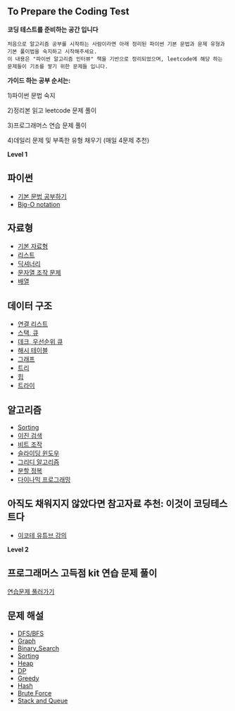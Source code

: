 ## To Prepare the Coding Test
**코딩 테스트를 준비하는 공간 입니다**

    처음으로 알고리즘 공부를 시작하는 사람이라면 아래 정리된 파이썬 기본 문법과 문제 유형과 기본 풀이법을 숙지하고 시작해주세요. 
    이 내용은 "파이썬 알고리즘 인터뷰" 책을 기반으로 정리되었으며, leetcode에 해당 하는 문제들이 기초를 쌓기 위한 문제들 입니다. 

**가이드 하는 공부 순서는:**

1)파이썬 문법 숙지

2)정리본 읽고 leetcode 문제 풀이

3)프로그래머스 연습 문제 풀이

4)데일리 문제 및 부족한 유형 채우기 (매일 4문제 추천)

**Level 1**

## 파이썬
  -  [기본 문법 공부하기](https://guiltless-operation-40b.notion.site/Python-b0e645f2394d40b093c00138e19772d7)
  -  [Big-O notation](https://guiltless-operation-40b.notion.site/Coding-Test-07efe057db644258ad5e115955ec3818)

## 자료형
  -  [기본 자료형](https://www.notion.so/ff4597f33cf2429ba31ed4dd1aa5bab3)
  -  [리스트](https://www.notion.so/c3a1b694c1584c19893a5906e2fd01ab)
  -  [딕셔너리](https://www.notion.so/c3a1b694c1584c19893a5906e2fd01ab)
  -  [문자열 조작 문제](https://www.notion.so/bb9039e7ebf344a58862571980e34c7f)
  -  [배열](https://www.notion.so/a4a40b7b9f9a4b259880b0cc28b74b71)

## 데이터 구조
  -  [연결 리스트](https://www.notion.so/cb5be0fee6ab4019a398d14a0c3c6f48)
  -  [스택, 큐](https://www.notion.so/272c6fa71520495ab9708a04dba092dd)
  -  [데크, 우선순위 큐](https://www.notion.so/075fc4c868a94f42b5f24342b1817deb)
  -  [해시 테이블](https://www.notion.so/057f5e79be8a470ebfb8ec6903e10bf7)
  -  [그래프](https://www.notion.so/Graph-f45d5aefd0ee4e7fa037fa761290ee6e)
  -  [트리](https://www.notion.so/Tree-a9917696d0c94a14a849f5d34e0aa0c8)
  -  [힙](https://www.notion.so/Heap-3dc11e5582864c76af9995234c1dcf3e)
  -  [트라이](https://www.notion.so/b4cdc553c88d4a5c80d19b169826e6ae)

## 알고리즘
  -  [Sorting](https://www.notion.so/Sorting-09f5a7febfef40608ecc2d7626a4502b)
  -  [이진 검색](https://www.notion.so/dfbaceaf4fd549a8afc86a9229930b7f)
  -  [비트 조작](https://www.notion.so/c966481739364e9a983bbbc8aad288d7)
  -  [슬라이딩 윈도우](https://www.notion.so/ee04414a99ca4c29b3658f83d10d6347)
  -  [그리디 알고리즘](https://www.notion.so/bc0f0b9bf37f4708ba154078a31905e1)
  -  [분할 정복](https://www.notion.so/19d56dc3acc64950afe66be5301a2943)
  -  [다이나믹 프로그래밍](https://www.notion.so/DP-43a66e45b0864021b13155400c2ed1a4)


## 아직도 채워지지 않았다면 참고자료 추천: 이것이 코딩테스트다
  -  [이코테 유튜브 강의](https://www.youtube.com/watch?v=m-9pAwq1o3w&list=PLRx0vPvlEmdAghTr5mXQxGpHjWqSz0dgC)

**Level 2**
## 프로그래머스 고득점 kit 연습 문제 풀이
[연습문제 풀러가기](https://programmers.co.kr/learn/challenges)

## 문제 해설
-  [DFS/BFS](https://guiltless-operation-40b.notion.site/DFS-BFS-2e580c36a2414d4087afb1e5209157ef)
-  [Graph](https://guiltless-operation-40b.notion.site/Graph-211c4059e4b34befadf41eaf6bc2160a)
-  [Binary_Search](https://guiltless-operation-40b.notion.site/Binary_Search-2cf933a3a96a4338aec2e96931f2cd8c)
-  [Sorting](https://guiltless-operation-40b.notion.site/Sorting-28f6b47967764f40812cf124b73f348b)
-  [Heap](https://guiltless-operation-40b.notion.site/Heap-7859887d1e004a908f36891bd0783b0f)
-  [DP](https://guiltless-operation-40b.notion.site/DP-fd9ae22115204216b22f6e9d7a09c083)
-  [Greedy](https://guiltless-operation-40b.notion.site/Greedy-2be6d3c82dab40368141ed23430f521b)
-  [Hash](https://guiltless-operation-40b.notion.site/Hash-6cf273bc6d9940a88147e5d96b2e600b)
-  [Brute Force](https://guiltless-operation-40b.notion.site/9914caa40ad04ade96ab795a80ef6455)
-  [Stack and Queue](https://guiltless-operation-40b.notion.site/b82cb8e7430f4e34a8e82c43d9143239)